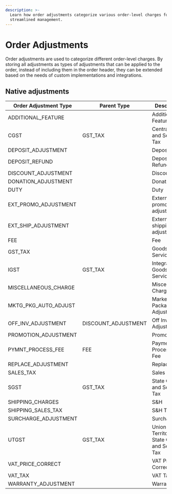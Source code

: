 ```yaml
---
description: >-
  Learn how order adjustments categorize various order-level charges for
  streamlined management.
---
```


# Order Adjustments

Order adjustments are used to categorize different order-level charges. By storing all adjustments as types of adjustments that can be applied to the order, instead of including them in the order header, they can be extended based on the needs of custom implementations and integrations.

## Native adjustments

| Order Adjustment Type   | Parent Type          | Description                                    |
| ----------------------- | -------------------- | ---------------------------------------------- |
| ADDITIONAL\_FEATURE     |                      | Additional Feature                             |
| CGST                    | GST\_TAX             | Central Goods and Services Tax                 |
| DEPOSIT\_ADJUSTMENT     |                      | Deposit                                        |
| DEPOSIT\_REFUND         |                      | Deposit Refund                                 |
| DISCOUNT\_ADJUSTMENT    |                      | Discount                                       |
| DONATION\_ADJUSTMENT    |                      | Donation                                       |
| DUTY                    |                      | Duty                                           |
| EXT\_PROMO\_ADJUSTMENT  |                      | External promotion adjustment                  |
| EXT\_SHIP\_ADJUSTMENT   |                      | External shipping adjustment                   |
| FEE                     |                      | Fee                                            |
| GST\_TAX                |                      | Goods and Services Tax                         |
| IGST                    | GST\_TAX             | Integrated Goods and Services Tax              |
| MISCELLANEOUS\_CHARGE   |                      | Miscellaneous Charge                           |
| MKTG\_PKG\_AUTO\_ADJUST |                      | Marketing Package Adjustment                   |
| OFF\_INV\_ADJUSTMENT    | DISCOUNT\_ADJUSTMENT | Off Invoice Adjustment                         |
| PROMOTION\_ADJUSTMENT   |                      | Promotion                                      |
| PYMNT\_PROCESS\_FEE     | FEE                  | Payment Processing Fee                         |
| REPLACE\_ADJUSTMENT     |                      | Replacement                                    |
| SALES\_TAX              |                      | Sales Tax                                      |
| SGST                    | GST\_TAX             | State Goods and Services Tax                   |
| SHIPPING\_CHARGES       |                      | S\&H                                           |
| SHIPPING\_SALES\_TAX    |                      | S\&H Tax                                       |
| SURCHARGE\_ADJUSTMENT   |                      | Surcharge                                      |
| UTGST                   | GST\_TAX             | Union Territories State Goods and Services Tax |
| VAT\_PRICE\_CORRECT     |                      | VAT Price Correction                           |
| VAT\_TAX                |                      | VAT Tax                                        |
| WARRANTY\_ADJUSTMENT    |                      | Warranty                                       |
